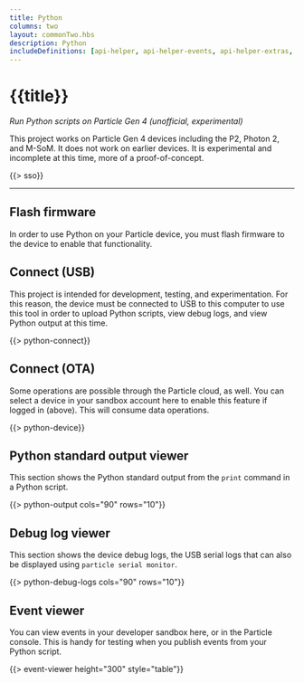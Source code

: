 ```yaml
---
title: Python
columns: two
layout: commonTwo.hbs
description: Python
includeDefinitions: [api-helper, api-helper-events, api-helper-extras, api-helper-usb, python]
---
```


# {{title}}

*Run Python scripts on Particle Gen 4 (unofficial, experimental)*

This project works on Particle Gen 4 devices including the P2, Photon 2, and M-SoM. It does not work on earlier devices. It is experimental and incomplete at this time, more of a proof-of-concept.

{{> sso}}

---

## Flash firmware

In order to use Python on your Particle device, you must flash firmware to the device to enable that functionality.

## Connect (USB)

This project is intended for development, testing, and experimentation. For this reason, the device must be connected 
to USB to this computer to use this tool in order to upload Python scripts, view debug logs, and view Python output
at this time.

{{> python-connect}}

## Connect (OTA)

Some operations are possible through the Particle cloud, as well. You can select a device in your sandbox
account here to enable this feature if logged in (above). This will consume data operations.

{{> python-device}}

## Python standard output viewer

This section shows the Python standard output from the `print` command in a Python script.

{{> python-output cols="90" rows="10"}}


## Debug log viewer

This section shows the device debug logs, the USB serial logs that can also be displayed using `particle serial monitor`.

{{> python-debug-logs cols="90" rows="10"}}


## Event viewer

You can view events in your developer sandbox here, or in the Particle console. This is handy for testing when you publish events from your Python script.

{{> event-viewer height="300" style="table"}}




